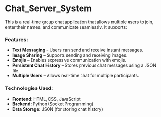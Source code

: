 # Chat_Server_System

This is a real-time group chat application that allows multiple users to join, enter their names, and communicate seamlessly. It supports:

### Features:
- **Text Messaging** – Users can send and receive instant messages.  
- **Image Sharing** – Supports sending and receiving images.  
- **Emojis** – Enables expressive communication with emojis.  
- **Persistent Chat History** – Stores previous chat messages using a JSON file.  
- **Multiple Users** – Allows real-time chat for multiple participants.  

### Technologies Used:
- **Frontend:** HTML, CSS, JavaScript  
- **Backend:** Python (Socket Programming)  
- **Data Storage:** JSON (for storing chat history) 
